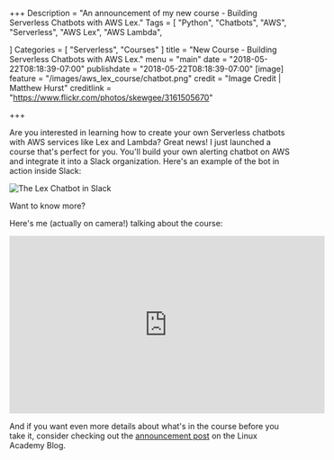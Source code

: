 +++
Description = "An announcement of my new course - Building Serverless Chatbots with AWS Lex."
Tags = [
  "Python",
  "Chatbots",
  "AWS",
  "Serverless",
  "AWS Lex",
  "AWS Lambda",

]
Categories = [
  "Serverless",
  "Courses"
]
title = "New Course - Building Serverless Chatbots with AWS Lex."
menu = "main"
date = "2018-05-22T08:18:39-07:00"
publishdate = "2018-05-22T08:18:39-07:00"
[image]
    feature = "/images/aws_lex_course/chatbot.png"
    credit = "Image Credit | Matthew Hurst"
    creditlink = "https://www.flickr.com/photos/skewgee/3161505670"

+++

Are you interested in learning how to create your own Serverless chatbots with AWS services like Lex and Lambda? Great news! I just launched a course that's perfect for you. You'll build your own alerting chatbot on AWS and integrate it into a Slack organization. Here's an example of the bot in action inside Slack:

![The Lex Chatbot in Slack](/images/aws_lex_course/slack-chatbot.png)

Want to know more? 

Here's me (actually on camera!) talking about the course:
<!--more-->

<iframe width="560" height="315" src="https://www.youtube.com/embed/yWTEeAztjVE" frameborder="0" allow="autoplay; encrypted-media" allowfullscreen></iframe> 

And if you want even more details about what's in the course before you take it, consider checking out the [announcement post](https://linuxacademy.com/blog/linuxacademy-com/announcing-building-a-serverless-alerting-chatbot-with-aws-lex/) on the Linux Academy Blog.